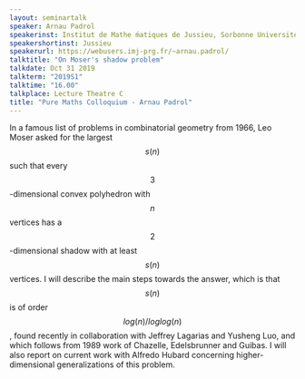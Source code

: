 ```yaml
---
layout: seminartalk
speaker: Arnau Padrol
speakerinst: Institut de Mathe ́matiques de Jussieu, Sorbonne Universite ́
speakershortinst: Jussieu
speakerurl: https://webusers.imj-prg.fr/~arnau.padrol/
talktitle: "On Moser's shadow problem"
talkdate: Oct 31 2019
talkterm: "2019S1"
talktime: "16.00"
talkplace: Lecture Theatre C
title: "Pure Maths Colloquium - Arnau Padrol"
---
```


 In a famous list of problems in combinatorial geometry from 1966, Leo Moser asked for the largest $$s(n)$$ such that every $$3$$-dimensional convex polyhedron with $$n$$ vertices has a $$2$$-dimensional shadow with at least $$s(n)$$ vertices. I will describe the main steps towards the answer, which is that $$s(n)$$ is of order $$log(n)/loglog(n)$$, found recently in collaboration with Jeffrey Lagarias and Yusheng Luo, and which follows from 1989 work of Chazelle, Edelsbrunner and Guibas. I will also report on current work with Alfredo Hubard concerning higher-dimensional generalizations of this problem.      
